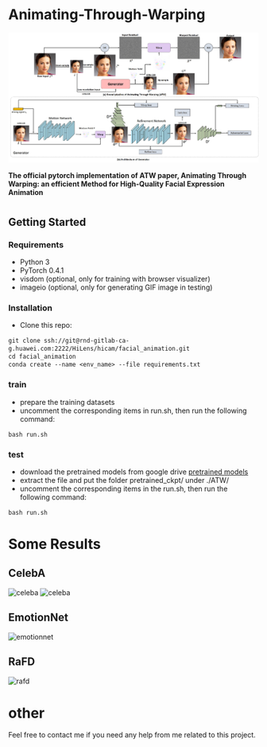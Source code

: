 # Animating-Through-Warping 

<p align="left">
	<img src="./imgs/method.jpg" alt="method">
</p>

**The official pytorch implementation of ATW paper, Animating Through Warping: an efficient Method for High-Quality Facial Expression Animation**

# 

## Getting Started

### Requirements

* Python 3
* PyTorch 0.4.1
* visdom (optional, only for training with browser visualizer)
* imageio (optional, only for generating GIF image in testing)



### Installation

* Clone this repo:

```
git clone ssh://git@rnd-gitlab-ca-g.huawei.com:2222/HiLens/hicam/facial_animation.git
cd facial_animation
conda create --name <env_name> --file requirements.txt
```



### train 
* prepare the training datasets
* uncomment the corresponding items in run.sh, then run the following command:

```
bash run.sh
```

### test
* download the pretrained models from google drive [pretrained models](https://drive.google.com/file/d/1s-RW0NodHNc1Uk51rCwQxtvm2IugC7sV/view?usp=sharing)
* extract the file and put the folder pretrained_ckpt/ under ./ATW/
* uncomment the corresponding items in the run.sh, then run the following command:

```
bash run.sh
```


# Some Results

## CelebA 
![celeba](imgs/celeba_au.gif)
![celeba](imgs/celeba_class.gif)

## EmotionNet
![emotionnet](imgs/emotionnet.gif)

## RaFD
![rafd](imgs/rafd.gif)



# other

Feel free to contact me if you need any help from me related to this project.



